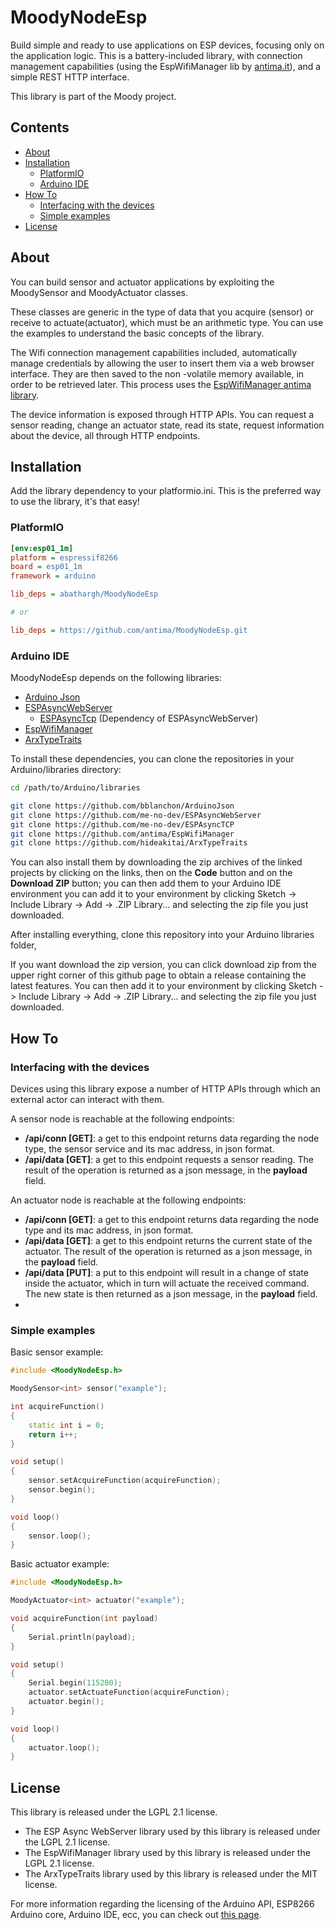 # MoodyNodeEsp

Build simple and ready to use applications on ESP devices, focusing only on the application logic. This is a battery-included library, with connection management capabilities (using the EspWifiManager lib by [antima.it](https://github.com/antima/EspWifiManager)), and a simple REST HTTP interface.

This library is part of the Moody project.

## Contents
  - [About](#about) 
  - [Installation](#installation)
    - [PlatformIO](#platformio)
    - [Arduino IDE](#arduino-ide)
  - [How To](#how-to)
    - [Interfacing with the devices](#interfacing-with-the-devices)
    - [Simple examples](#simple-examples)
  - [License](#license)


## About

You can build sensor and actuator applications by exploiting the MoodySensor and MoodyActuator classes.

These classes are generic in the type of data that you acquire (sensor) or receive to actuate(actuator), which must be an arithmetic type. You can use the examples to understand the basic concepts of the library.

The Wifi connection management capabilities included, automatically manage credentials by allowing the user to insert them via a web browser interface. They are then saved to the non -volatile memory available, in order to be retrieved later. This process uses the [EspWifiManager antima library](https://github.com/antima/EspWifiManager#about).

The device information is exposed through HTTP APIs. You can request a sensor reading, change an actuator state, read its state, request information about the device, all through HTTP endpoints. 

## Installation

Add the library dependency to your platformio.ini. This is the preferred way to use the library, it's that easy!

### PlatformIO

```ini
[env:esp01_1m]
platform = espressif8266
board = esp01_1m
framework = arduino

lib_deps = abathargh/MoodyNodeEsp

# or

lib_deps = https://github.com/antima/MoodyNodeEsp.git
```

### Arduino IDE

MoodyNodeEsp depends on the following libraries:

- [Arduino Json](https://github.com/bblanchon/ArduinoJson)
- [ESPAsyncWebServer](https://github.com/me-no-dev/ESPAsyncWebServer)
  - [ESPAsyncTcp](https://github.com/me-no-dev/ESPAsyncTCP) (Dependency of ESPAsyncWebServer)
- [EspWifiManager](https://github.com/antima/EspWifiManager)
- [ArxTypeTraits](https://github.com/hideakitai/ArxTypeTraits)

To install these dependencies, you can clone the repositories in your Arduino/libraries directory:

```bash
cd /path/to/Arduino/libraries

git clone https://github.com/bblanchon/ArduinoJson
git clone https://github.com/me-no-dev/ESPAsyncWebServer
git clone https://github.com/me-no-dev/ESPAsyncTCP
git clone https://github.com/antima/EspWifiManager
git clone https://github.com/hideakitai/ArxTypeTraits
```


You can also install them by downloading the zip archives of the linked projects by clicking on the links, then on the **Code** button and on the **Download ZIP** button; you can then add them to your Arduino IDE environment you can add it to your environment by clicking Sketch -> Include Library -> Add -> .ZIP Library... and selecting the zip file you just downloaded.

After installing everything, clone this repository into your Arduino libraries folder, 

If you want download the zip version, you can click download zip from the upper right corner of this github page to obtain a release containing the latest features. You can then add it to your environment by clicking Sketch -> Include Library -> Add -> .ZIP Library... and selecting the zip file you just downloaded.

## How To

### Interfacing with the devices

Devices using this library expose a number of HTTP APIs through which an external actor can interact with them.

A sensor node is reachable at the following endpoints:

- **/api/conn [GET]**: a get to this endpoint returns data regarding the node type, the sensor service and its mac address, in json format.
- **/api/data [GET]**: a get to this endpoint requests a sensor reading. The result of the operation is returned as a json message, in the **payload** field.

An actuator node is reachable at the following endpoints:

- **/api/conn [GET]**: a get to this endpoint returns data regarding the node type and its mac address, in json format.
- **/api/data [GET]**: a get to this endpoint returns the current state of the actuator. The result of the operation is returned as a json message, in the **payload** field.
- **/api/data [PUT]**: a put to this endpoint will result in a change of state inside the actuator, which in turn will actuate the received command. The new state is then returned as a json message, in the **payload** field.
- 

### Simple examples

Basic sensor example:

```c++
#include <MoodyNodeEsp.h>

MoodySensor<int> sensor("example");

int acquireFunction()
{
    static int i = 0;
    return i++;
}

void setup()
{
    sensor.setAcquireFunction(acquireFunction);
    sensor.begin();
}

void loop()
{
    sensor.loop();
}
```

Basic actuator example:
```c++
#include <MoodyNodeEsp.h>

MoodyActuator<int> actuator("example");

void acquireFunction(int payload)
{
    Serial.println(payload);
}

void setup()
{
    Serial.begin(115200);
    actuator.setActuateFunction(acquireFunction);
    actuator.begin();
}

void loop()
{
    actuator.loop();
}
```

## License

This library is released under the LGPL 2.1 license. 

- The ESP Async WebServer library used by this library is released under the LGPL 2.1 license.
- The EspWifiManager library used by this library is released under the LGPL 2.1 license.
- The ArxTypeTraits library used by this library is released under the MIT license.

For more information regarding the licensing of the Arduino API, ESP8266 Arduino core, Arduino IDE, ecc, you can check out [this page](https://github.com/esp8266/Arduino#license-and-credits).